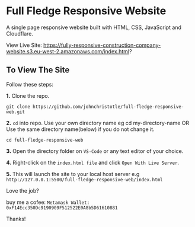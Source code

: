 # Full Fledge Responsive Website #
A single page responsive website built with HTML, CSS, JavaScript and Cloudflare.

View Live Site: 
https://fully-responsive-construction-company-website.s3.eu-west-2.amazonaws.com/index.html?

## To View The Site ##
Follow these steps: 

**1.** Clone the repo.
```
git clone https://github.com/johnchristotle/full-fledge-responsive-web.git
```

**2.**  ```cd``` into repo. Use your own directory name eg cd my-directory-name OR
Use the same directory name(below) if you do not change it.
```
cd full-fledge-responsive-web
```

**3.** Open the directory folder on  ```VS-Code``` or any text editor of your choice.

**4.** Right-click on the  ```index.html file``` and click ``` Open With Live Server ```.

**5.** This will launch the site to your local host server e.g ```http://127.0.0.1:5500/full-fledge-responsive-web/index.html ``` 

Love the job? 

buy me a cofee: 
```Metamask Wallet: 0xF14Ecc350Dc9190909F512522E0A8b5D61610881```

Thanks!
